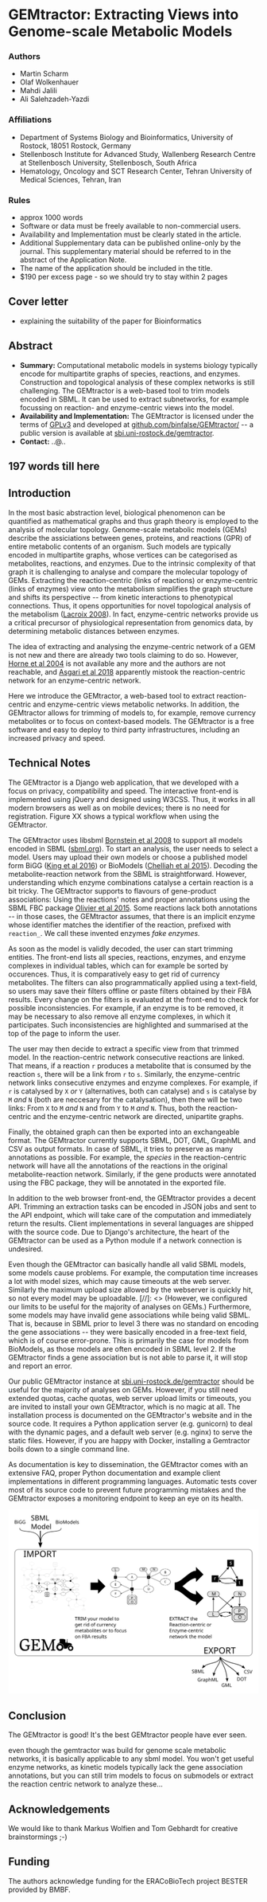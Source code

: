 # GEMtractor: Extracting Views into Genome-scale Metabolic Models

### Authors
* Martin Scharm
* Olaf Wolkenhauer
* Mahdi Jalili
* Ali Salehzadeh-Yazdi

### Affiliations
* Department of Systems Biology and Bioinformatics, University of Rostock, 18051 Rostock, Germany
* Stellenbosch Institute for Advanced Study, Wallenberg Research Centre at Stellenbosch University, Stellenbosch, South Africa
* Hematology, Oncology and SCT Research Center, Tehran University of Medical Sciences, Tehran, Iran

### Rules

* approx 1000 words
* Software or data must be freely available to non-commercial users. 
* Availability and Implementation must be clearly stated in the article.
* Additional Supplementary data can be published online-only by the journal. This supplementary material should be referred to in the abstract of the Application Note.
* The name of the application should be included in the title.
* $190 per excess page - so we should try to stay within 2 pages

## Cover letter
* explaining the suitability of the paper for Bioinformatics

## Abstract
* **Summary:** Computational metabolic models in systems biology typically encode for multipartite graphs of species, reactions, and enzymes.
Construction and topological analysis of these complex networks is still challenging.
The GEMtractor is a web-based tool to trim models encoded in SBML.
It can be used to extract subnetworks, for example focussing on reaction- and enzyme-centric views into the model.
* **Availability and Implementation:** The GEMtractor is licensed under the terms of [GPLv3](https://www.gnu.org/licenses/gpl-3.0.en.html) and developed at [github.com/binfalse/GEMtractor/](https://github.com/binfalse/GEMtractor/) -- a public version is available at [sbi.uni-rostock.de/gemtractor](https://www.sbi.uni-rostock.de/gemtractor).
* **Contact:** ..@..


## 197 words till here

## Introduction
In the most basic abstraction level, biological phenomenon can be quantified as mathematical graphs and thus graph theory is employed to the analysis of molecular topology.
Genome-scale metabolic models (GEMs) describe the assiciations between genes, proteins, and reactions (GPR) of entire metabolic contents of an organism.
Such models are typically encoded in multipartite graphs, whose vertices can be categorised as metabolites, reactions, and enzymes.
Due to the intrinsic complexity of that graph it is challenging to analyse and compare the molecular topology of GEMs.
Extracting the reaction-centric (links of reactions) or enzyme-centric (links of enzymes) view onto the metabolism simplifies the graph structure and shifts its perspective -- from kinetic interactions to phenotypical connections.
Thus, it opens opportunities for novel topological analysis of the metabolism ([Lacroix 2008](https://ieeexplore.ieee.org/document/4585358)).
In fact, enzyme-centric networks provide us a critical precursor of physiological representation from genomics data, by determining metabolic distances between enzymes.

The idea of extracting and analysing the enzyme-centric network of a GEM is not new and there are already two tools claiming to do so.
However, [Horne et al 2004](https://academic.oup.com/bioinformatics/article/20/13/2050/241978) is not available any more and the authors are not reachable, and [Asgari et al 2018](https://www.ingentaconnect.com/contentone/ben/cbio/2018/00000013/00000001/art00015) apparently mistook the reaction-centric network for an enzyme-centric network.

Here we introduce the GEMtractor, a web-based tool to extract reaction-centric and enzyme-centric views metabolic networks.
In addition, the GEMtractor allows for trimming of models to, for example, remove currency metabolites or to focus on context-based models.
The GEMtractor is a free software and easy to deploy to third party infrastructures, including an increased privacy and speed.

## Technical Notes
The GEMtractor is a Django web application, that we developed with a focus on privacy, compatibility and speed.
The interactive front-end is implemented using jQuery and designed using W3CSS.
Thus, it works in all modern browsers as well as on mobile devices; there is no need for registration.
Figure XX shows a typical workflow when using the GEMtractor.

The GEMtractor uses libsbml [Bornstein et al 2008](https://www.ncbi.nlm.nih.gov/pubmed/18252737) to support all models encoded in SBML ([sbml.org](http://sbml.org/Main_Page)).
To start an analysis, the user needs to select a model. Users may upload their own models or choose a published model form BiGG ([King et al 2016](https://academic.oup.com/nar/article/44/D1/D515/2502593)) or BioModels ([Chelliah et al 2015](https://nar.oxfordjournals.org/content/early/2014/11/20/nar.gku1181)).
Decoding the metabolite-reaction network from the SBML is straightforward.
However, understanding which enzyme combinations catalyse a certain reaction is a bit tricky.
The GEMtractor supports to flavours of gene-product associations: Using the reactions' notes and proper annotations using the SBML FBC package [Olivier et al 2015](https://co.mbine.org/specifications/sbml.level-3.version-1.fbc.version-2.release-1).
Some reactions lack both annotations -- in those cases, the GEMtractor assumes, that there is an implicit enzyme whose identifier matches the identifier of the reaction, prefixed with `reaction_`.
We call these invented enzymes *fake enzymes.*

As soon as the model is validly decoded, the user can start trimming entities.
The front-end lists all species, reactions, enzymes, and enzyme complexes in individual tables, which can for example be sorted by occurences.
Thus, it is comparatively easy to get rid of currency metabolites.
The filters can also programmatically applied using a text-field, so users may save their filters offline or paste filters obtained by their FBA results.
Every change on the filters is evaluated at the front-end to check for possible inconsistencies.
For example, if an enzyme is to be removed, it may be necessary to also remove all enzyme complexes, in which it participates.
Such inconsistencies are highlighted and summarised at the top of the page to inform the user.

The user may then decide to extract a specific view from that trimmed model.
In the reaction-centric network consecutive reactions are linked.
That means, if a reaction `r` produces a metabolite that is consumed by the reaction `s`, there will be a link from `r` to `s`.
Similarly, the enzyme-centric network links consecutive enzymes and enzyme complexes.
For example, if `r` is catalysed by `X` *or* `Y` (alternatives, both can catalyse) and `s` is catalyse by `M` *and* `N` (both are neccesary for the catalysation), then there will be two links: From `X` to `M` *and* `N` and from `Y` to `M` *and* `N`.
Thus, both the reaction-centric and the enzyme-centric network are directed, unipartite graphs.

Finally, the obtained graph can then be exported into an exchangeable format.
The GEMtractor currently supports SBML, DOT, GML, GraphML and CSV as output formats.
In case of SBML, it tries to preserve as many annotations as possible.
For example, the *species* in the reaction-centric network will have all the annotations of the reactions in the original metabolite-reaction network.
Similarly, if the gene products were annotated using the FBC package, they will be annotated in the exported file.

In addition to the web browser front-end, the GEMtractor provides a decent API.
Trimming an extraction tasks can be encoded in JSON jobs and sent to the API endpoint, which will take care of the computation and immediately return the results.
Client implementations in several languages are shipped with the source code.
Due to Django's architecture, the heart of the GEMtractor can be used as a Python module if a network connection is undesired.

Even though the GEMtractor can basically handle all valid SBML models, some models cause problems.
For example, the computation time increases a lot with model sizes, which may cause timeouts at the web server.
Similarly the maximum upload size allowed by the webserver is quickly hit, so not every model may be uploadable.
[//]: <> (However, we configured our limits to be useful for the majority of analyses on GEMs.)
Furthermore, some models may have invalid gene associations while being valid SBML.
That is, because in SBML prior to level 3 there was no standard on encoding the gene associations -- they were basically encoded in a free-text field, which is of course error-prone.
This is primarily the case for models from BioModels, as those models are often encoded in SBML level 2.
If the GEMtractor finds a gene association but is not able to parse it, it will stop and report an error.

Our public GEMtractor instance at [sbi.uni-rostock.de/gemtractor](https://www.sbi.uni-rostock.de/gemtractor) should be useful for the majority of analyses on GEMs.
However, if you still need extended quotas, cache quotas, web server upload limits or timeouts, you are invited to install your own GEMtractor, which is no magic at all.
The installation process is documented on the GEMtractor's website and in the source code.
It requires a Python application server (e.g. gunicorn) to deal with the dynamic pages, and a default web server (e.g. nginx) to serve the static files.
However, if you are happy with Docker, installing a Gemtractor boils down to a single command line.


As documentation is key to dissemination, the GEMtractor comes with an extensive FAQ, proper Python documentation and example client implementations in different programming languages.
Automatic tests cover most of its source code to prevent future programming mistakes and the GEMtractor exposes a monitoring endpoint to keep an eye on its health.


![workflow](fig.svg)


## Conclusion

The GEMtractor is good!
It's the best GEMtractor people have ever seen.

even though the gemtractor was build for genome scale metabolic networks, it is basically applicable to any sbml model. You won't get useful enzyme networks, as kinetic models typically lack the gene association annotations, but you can still trim models to focus on submodels or extract the reaction centric network to analyze these...

## Acknowledgements

We would like to thank Markus Wolfien and Tom Gebhardt for creative brainstormings ;-)

## Funding
The authors acknowledge funding for the ERACoBioTech project BESTER provided by BMBF.


